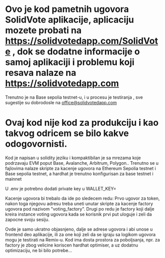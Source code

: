 # Ovo je kod pametnih ugovora SolidVote aplikacije, aplicaciju mozete probati na  https://solidvotedapp.com/SolidVote , dok se dodatne informacije o samoj aplikaciji i problemu koji resava nalaze na https://solidvotedapp.com
 Trenutno je na Base sepolia testnet-u, i u procesu je testiranja , sve sugestije su dobrodosle na office@solidvotedapp.com
# Ovaj kod nije kod za produkciju i kao takvog odricem se bilo kakve odogovornisti.

Kod je napisan u solidity jeziku i kompaktibilan je sa mrezama koje podrzavaju EVM poput Base, Avalanche, Arbitrum, Polygon..
Trenutno se u fajlovima nalaze skripte za kacenje ugovora na Ethereum Sepolia testnet i Base sepolia testnet, a hardhat je trenutno konfigurisan za base testnet i mainnet

U .env je potrebno dodati private key u WALLET_KEY= 

Kacenje ugovora bi trebalo da ide po sledecem redu:
Prvo ugovor za token, nakon toga njegovu adresu treba uneti unutar skripte za kacenje factory ugovora pod nazivom "voting_factory". 
Drugi po redu je factory koji dalje kreira instance voting ugovora kada se korisnik prvi put uloguje i zeli da zapocne svoju sesiju.

Ovde je samo ukratno objasnjeno, dalje se adrese ugovora i abi unose u frontend deo aplikacije, ili za one koji zeli da se igraju sa logikom ugovora mogu je testirati na  Remix-u. 
Kod ima dosta prostora za poboljsanja, npr. za factory je zbog velicine koriscen hardhat optimiser, a uz dodatnu optimizaciju, ne bi bilo potrebe...

